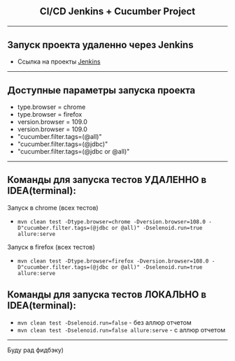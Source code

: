 ## <p align="center"> CI/CD Jenkins + Cucumber Project</p>
___
## Запуск проекта удаленно через Jenkins
- Ссылка на проекты [Jenkins](http://149.154.71.152:8082/job/IBS_FullStackQA/job/2024-02/job/FazlyakhmetovDA/)
___
## Доступные параметры запуска проекта
- type.browser = chrome
- type.browser = firefox 
- version.browser = 109.0
- version.browser = 109.0
- "cucumber.filter.tags=(@all)"
- "cucumber.filter.tags=(@jdbc)"
- "cucumber.filter.tags=(@jdbc or @all)"
___

## Команды для запуска тестов УДАЛЕННО в IDEA(terminal):

Запуск в chrome (всех тестов)
- `mvn clean test -Dtype.browser=chrome -Dversion.browser=108.0 -D"cucumber.filter.tags=(@jdbc or @all)" -Dselenoid.run=true allure:serve`
  
Запуск в firefox (всех тестов)
- `mvn clean test -Dtype.browser=firefox -Dversion.browser=108.0 -D"cucumber.filter.tags=(@jdbc or @all)" -Dselenoid.run=true allure:serve`

## Команды для запуска тестов ЛОКАЛЬНО в IDEA(terminal):
- `mvn clean test -Dselenoid.run=false` - без аллюр отчетом
- `mvn clean test -Dselenoid.run=false allure:serve` - с аллюр отчетом
___

Буду рад фидбэку)
